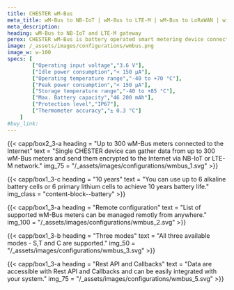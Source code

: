 ```yaml
---
title: CHESTER wM-Bus
meta_title: wM-Bus to NB-IoT | wM-Bus to LTE-M | wM-Bus to LoRaWAN | with IoT Gateway CHESTER
meta_description:
heading: wM-Bus to NB-IoT and LTE-M gateway
perex: CHESTER wM-Bus is battery operated smart metering device connecting up to 300 wM-Bus meters to the Internet with NB-IoT and LTE-M networks.
image: /_assets/images/configurations/wmbus.png
image_w: w-100
specs: [
        ["Operating input voltage","3.6 V"],
        ["Idle power consumption","< 150 μA"],
        ["Operating temperature range","-40 to +70 °C"],
        ["Peak power consumption","< 150 μA"],
        ["Storage temperature range","-40 to +85 °C"],
        ["Max. Battery capacity","46 200 mAh"],
        ["Protection level","IP67"],
        ["Thermometer accuracy","± 0.3 °C"]
    ]
#buy_link: 
---
```



 {{< capp/box2_3-a heading = "Up to 300 wM-Bus meters connected to the Internet" text = "Single CHESTER device can gather data from up to 300 wM-Bus meters and send them encrypted to the Internet via NB-IoT or LTE-M network." img_75 = "/_assets/images/configurations/wmbus_1.svg" >}}

{{< capp/box1_3-c heading = "10 years" text = "You can use up to 6 alkaline battery cells or 6 primary lithium cells to achieve 10 years battery life." img_class = "content-block--battery" >}}

{{< capp/box1_3-a heading = "Remote configuration" text = "List of supported wM-Bus meters can be managed remotly from anywhere." img_100 = "/_assets/images/configurations/wmbus_2.svg" >}}
        
{{< capp/box1_3-b heading = "Three modes" text = "All three available modes - S,T and C are supported." img_50 = "/_assets/images/configurations/wmbus_3.svg" >}}

{{< capp/box1_3-a heading = "Rest API and Callbacks" text = "Data are accessible with Rest API and Callbacks and can be easily integrated with your system." img_75 = "/_assets/images/configurations/wmbus_5.svg" >}}
